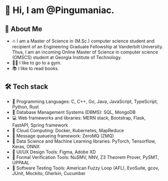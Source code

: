 # 👋 Hi, I am @Pingumaniac. 

## 👨 About Me 

* 🔥 I am a Master of Science in (M.Sc.) computer science student and recipient of an Engineering Graduate Fellowship at Vanderbilt University. Thus, I am an incoming Online Master of Science in computer science (OMSCS) student at Georgia Institute of Technology.
* 🏋️‍♂️ I like to go to a gym.
* 📚 I like to read books.

## 🛠 Tech stack 
* 💎 Programming Languages: C, C++, Go, Java, JavaScript, TypeScript, Python, Rust
* 🪭 Database Management Systems (DBMS): SQL, MongoDB
* 💻 Web frameworks and libraries: MERN stack, Bootstrap, Flask, FastAPI, Spring framework
* 💌 Cloud Computing: Docker, Kubernetes, MapReduce
* 📩 Message queueing framework: ZeroMQ (ZMQ)
* 💊 Data Science and Machine Learning libraries: PyTorch, Tensorflow, Keras, ONNX
* 🔮 UI/UX Design Tools: Figma, Adobe XD
* 🔫 Formal Verification Tools: NuSMV, NNV, Z3 Theorem Prover, PySMT, UPPAAL
* 🔧 Software Testing Tools: American Fuzzy Loop (AFL), EvoSuite, gcov, JUnit, Mockito, Gherkin, Cucumber

<!---
Pingumaniac/Pingumaniac is a ✨ special ✨ repository because its `README.md` (this file) appears on your GitHub profile.
You can click the Preview link to take a look at your changes.
--->
